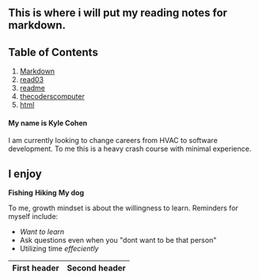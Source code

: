 ## This is where i will put my reading notes for markdown.

## Table of Contents
1. [Markdown](markdown.md)
2. [read03](read03day2.md)
3. [readme](README.md)
4. [thecoderscomputer](thecoderscomputer.md)
5. [html](html.md)
#### My name is Kyle Cohen
I am currently looking to change careers from HVAC to software development.
To me this is a heavy crash course with minimal experience. 

## I enjoy
**Fishing**
**Hiking**
**My dog**

To me, growth mindset is about the willingness to learn. Reminders for myself include:

- *Want to learn*
- Ask questions even when you "dont want to be that person"
- Utilizing time *effeciently*

First header|Second header
------------|----------

